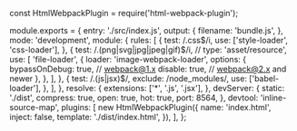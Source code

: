 const HtmlWebpackPlugin = require('html-webpack-plugin');

module.exports = {
	entry: './src/index.js',
	output: {
		filename: 'bundle.js',
	},
	mode: 'development',
	module: {
		rules: [
			{
				test: /\.css$/i,
				use: ['style-loader', 'css-loader'],
			},
			{
				test: /\.(png|svg|jpg|jpeg|gif)$/i,
				// type: 'asset/resource',
				use: [
					'file-loader',
					{
						loader: 'image-webpack-loader',
						options: {
							bypassOnDebug: true, // webpack@1.x
							disable: true, // webpack@2.x and newer
						},
					},
				],
			},
			{
				test: /\.(js|jsx)$/,
				exclude: /node_modules/,
				use: ['babel-loader'],
			},
		],
	},
	resolve: {
		extensions: ['*', '.js', '.jsx'],
	},
	devServer: {
		static: './dist',
		compress: true,
		open: true,
		hot: true,
		port: 8564,
	},
	devtool: 'inline-source-map',
	plugins: [
		new HtmlWebpackPlugin({
			name: 'index.html',
			inject: false,
			template: './dist/index.html',
		}),
	],
};
